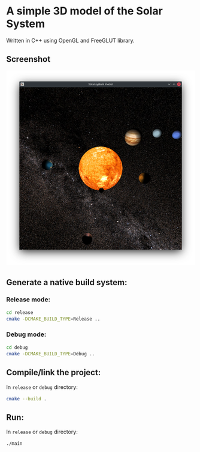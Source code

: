 # A simple 3D model of the Solar System

Written in C++ using OpenGL and FreeGLUT library.

## Screenshot

![Screenshot of the program execution](./screenshots/solar-system.png)

## Generate a native build system:

### Release mode:

```sh
cd release
cmake -DCMAKE_BUILD_TYPE=Release ..
```

### Debug mode:

```sh
cd debug
cmake -DCMAKE_BUILD_TYPE=Debug ..
```

## Compile/link the project:

In `release` or `debug` directory:

```sh
cmake --build .
```

## Run:

In `release` or `debug` directory:

```sh
./main
```
